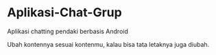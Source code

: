 # Aplikasi-Chat-Grup
Aplikasi chatting pendaki berbasis Android

Ubah kontennya sesuai kontenmu, kalau bisa tata letaknya juga diubah.
